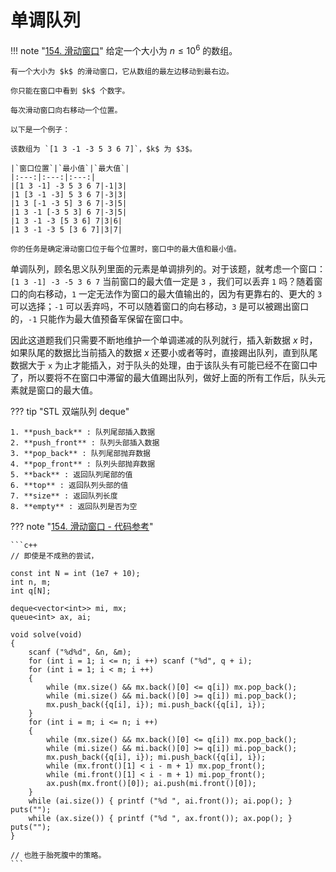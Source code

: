 # 单调队列

!!! note "[154. 滑动窗口](https://www.acwing.com/problem/content/156/)"
    给定一个大小为 $n \leq 10 ^ 6$ 的数组。

    有一个大小为 $k$ 的滑动窗口，它从数组的最左边移动到最右边。

    你只能在窗口中看到 $k$ 个数字。

    每次滑动窗口向右移动一个位置。

    以下是一个例子：

    该数组为 `[1 3 -1 -3 5 3 6 7]`，$k$ 为 $3$。

    |`窗口位置`|`最小值`|`最大值`|
    |:---:|:---:|:---:|
    |[1 3 -1] -3 5 3 6 7|-1|3|
    |1 [3 -1 -3] 5 3 6 7|-3|3|
    |1 3 [-1 -3 5] 3 6 7|-3|5|
    |1 3 -1 [-3 5 3] 6 7|-3|5|
    |1 3 -1 -3 [5 3 6] 7|3|6|
    |1 3 -1 -3 5 [3 6 7]|3|7|

    你的任务是确定滑动窗口位于每个位置时，窗口中的最大值和最小值。

单调队列，顾名思义队列里面的元素是单调排列的。对于该题，就考虑一个窗口：`[1 3 -1] -3 -5 3 6 7` 当前窗口的最大值一定是 `3` ，我们可以丢弃 `1` 吗？随着窗口的向右移动，`1` 一定无法作为窗口的最大值输出的，因为有更靠右的、更大的 `3` 可以选择；`-1` 可以丢弃吗，不可以随着窗口的向右移动，`3` 是可以被踢出窗口的，`-1` 只能作为最大值预备军保留在窗口中。

因此这道题我们只需要不断地维护一个单调递减的队列就行，插入新数据 $x$ 时，如果队尾的数据比当前插入的数据 $x$ 还要小或者等时，直接踢出队列，直到队尾数据大于 `x` 为止才能插入，对于队头的处理，由于该队头有可能已经不在窗口中了，所以要将不在窗口中滞留的最大值踢出队列，做好上面的所有工作后，队头元素就是窗口的最大值。

??? tip "STL 双端队列 deque"

    1. **push_back** : 队列尾部插入数据
    2. **push_front** : 队列头部插入数据
    3. **pop_back** : 队列尾部抛弃数据
    4. **pop_front** : 队列头部抛弃数据
    5. **back** : 返回队列尾部的值
    6. **top** : 返回队列头部的值
    7. **size** : 返回队列长度
    8. **empty** : 返回队列是否为空

??? note "[154. 滑动窗口 - 代码参考](https://www.acwing.com/problem/content/156/)"

    ```c++
    // 即使是不成熟的尝试，

    const int N = int (1e7 + 10);
    int n, m;
    int q[N];

    deque<vector<int>> mi, mx;
    queue<int> ax, ai;

    void solve(void)
    {
        scanf ("%d%d", &n, &m);
        for (int i = 1; i <= n; i ++) scanf ("%d", q + i);
        for (int i = 1; i < m; i ++) 
        {
            while (mx.size() && mx.back()[0] <= q[i]) mx.pop_back();
            while (mi.size() && mi.back()[0] >= q[i]) mi.pop_back();
            mx.push_back({q[i], i}); mi.push_back({q[i], i});
        }
        for (int i = m; i <= n; i ++)
        {
            while (mx.size() && mx.back()[0] <= q[i]) mx.pop_back();
            while (mi.size() && mi.back()[0] >= q[i]) mi.pop_back();
            mx.push_back({q[i], i}); mi.push_back({q[i], i});
            while (mx.front()[1] < i - m + 1) mx.pop_front();
            while (mi.front()[1] < i - m + 1) mi.pop_front();
            ax.push(mx.front()[0]); ai.push(mi.front()[0]);
        }
        while (ai.size()) { printf ("%d ", ai.front()); ai.pop(); } puts("");
        while (ax.size()) { printf ("%d ", ax.front()); ax.pop(); } puts("");
    }

    // 也胜于胎死腹中的策略。
    ```